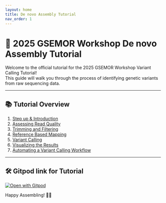 ```yaml
---
layout: home
title: De novo Assembly Tutorial
nav_order: 1
---
```


# 🧬 2025 GSEMOR Workshop De novo Assembly Tutorial

Welcome to the official tutorial for the 2025 GSEMOR Workshop Variant Calling Tutorial!  
This guide will walk you through the process of identifying genetic variants from raw sequencing data.

---

## 📚 Tutorial Overview

1. [Step up & Introduction](./_pages/step1.md)
2. [Assessing Read Quality](./_pages/step2.md)
3. [Trimming and Filtering](./_pages/step3.md)
4. [Reference Based Mapping ](./_pages/step4.md)
5. [Variant Calling](./_pages/step5.md)
6. [Visualizing the Results](./_pages/step6.md)
7. [Automating a Variant Calling Workflow](./_pages/step7.md)


---

## 🛠 Gitpod link for Tutorial

[![Open with Gitpod](https://img.shields.io/badge/Open%20with-Gitpod-908a85?logo=gitpod)](https://gitpod.io/#https://github.com/taylorpaisie/2025_GSEMOR_Variant_Calling)

Happy Assembling! 🧬✨

